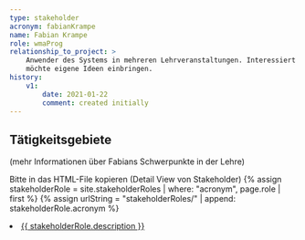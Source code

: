 ```yaml
---
type: stakeholder
acronym: fabianKrampe
name: Fabian Krampe
role: wmaProg
relationship_to_project: >
    Anwender des Systems in mehreren Lehrveranstaltungen. Interessiert an sinnvoller Weiterentwicklung, 
    möchte eigene Ideen einbringen. 
history:
    v1:
        date: 2021-01-22
        comment: created initially
---
```


## Tätigkeitsgebiete 

(mehr Informationen über Fabians Schwerpunkte in der Lehre)


Bitte in das HTML-File kopieren (Detail View von Stakeholder)
{% assign stakeholderRole = site.stakeholderRoles | where: "acronym", page.role | first %}
{% assign urlString = "stakeholderRoles/" | append: stakeholderRole.acronym %}
<li ><a href="{{ site.url }}{{ urlString | relative_url }}">{{ stakeholderRole.description }}</a></li>
